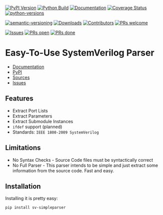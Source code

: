 [![PyPI Version](https://badge.fury.io/py/sv-simpleparser.svg)](https://badge.fury.io/py/sv-simpleparser)
[![Python Build](https://github.com/ericsmacedo/sv-simpleparser/actions/workflows/main.yml/badge.svg)](https://github.com/ericsmacedo/sv-simpleparser/actions/workflows/main.yml)
[![Documentation](https://readthedocs.org/projects/sv-simpleparser/badge/?version=stable)](https://sv-simpleparser.readthedocs.io/en/stable/)
[![Coverage Status](https://coveralls.io/repos/github/ericsmacedo/sv-simpleparser/badge.svg?branch=main)](https://coveralls.io/github/ericsmacedo/sv-simpleparser?branch=main)
[![python-versions](https://img.shields.io/pypi/pyversions/sv-simpleparser.svg)](https://pypi.python.org/pypi/sv-simpleparser)

[![semantic-versioning](https://img.shields.io/badge/semver-2.0.0-green)](https://semver.org/)
[![Downloads](https://img.shields.io/pypi/dm/sv-simpleparser.svg?label=pypi%20downloads)](https://pypi.python.org/pypi/sv-simpleparser)
[![Contributors](https://img.shields.io/github/contributors/ericsmacedo/sv-simpleparser.svg)](https://github.com/ericsmacedo/sv-simpleparser/graphs/contributors/)
[![PRs welcome](https://img.shields.io/badge/PRs-welcome-brightgreen.svg?style=flat-square)](https://docs.github.com/en/pull-requests/collaborating-with-pull-requests/proposing-changes-to-your-work-with-pull-requests/creating-a-pull-request)

[![Issues](https://img.shields.io/github/issues/ericsmacedo/sv-simpleparser)](https://github.com/ericsmacedo/sv-simpleparser/issues)
[![PRs open](https://img.shields.io/github/issues-pr/ericsmacedo/sv-simpleparser.svg)](https://github.com/ericsmacedo/sv-simpleparser/pulls)
[![PRs done](https://img.shields.io/github/issues-pr-closed/ericsmacedo/sv-simpleparser.svg)](https://github.com/ericsmacedo/sv-simpleparser/pulls?q=is%3Apr+is%3Aclosed)


# Easy-To-Use SystemVerilog Parser

* [Documentation](https://sv-simpleparser.readthedocs.io/en/stable/)
* [PyPI](https://pypi.org/project/sv-simpleparser/)
* [Sources](https://github.com/ericsmacedo/sv-simpleparser)
* [Issues](https://github.com/ericsmacedo/sv-simpleparser/issues)

## Features

* Extract Port Lists
* Extract Parameters
* Extract Submodule Instances
* `ifdef` support (planned)
* Standards: `IEEE 1800-2009 SystemVerilog`

## Limitations

* No Syntax Checks - Source Code files must be syntactically correct
* No Full Parser - This parser intends to be simple and just extract some information from the source code. Fast and easy.

## Installation

Installing it is pretty easy:

```bash
pip install sv-simpleparser
```
